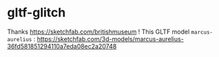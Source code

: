 # gltf-glitch
Thanks <https://sketchfab.com/britishmuseum> !
This GLTF model `marcus-aurelius` : <https://sketchfab.com/3d-models/marcus-aurelius-36fd581851294110a7eda08ec2a20748>